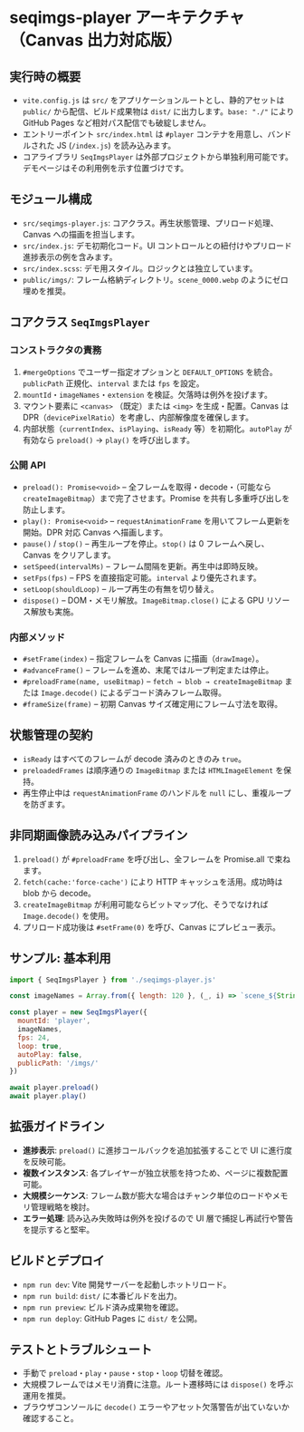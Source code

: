 # seqimgs-player アーキテクチャ（Canvas 出力対応版）

## 実行時の概要

* `vite.config.js` は `src/` をアプリケーションルートとし、静的アセットは `public/` から配信、ビルド成果物は `dist/` に出力します。`base: "./"` により GitHub Pages など相対パス配信でも破綻しません。
* エントリーポイント `src/index.html` は `#player` コンテナを用意し、バンドルされた JS (`/index.js`) を読み込みます。
* コアライブラリ `SeqImgsPlayer` は外部プロジェクトから単独利用可能です。デモページはその利用例を示す位置づけです。

## モジュール構成

* `src/seqimgs-player.js`: コアクラス。再生状態管理、プリロード処理、Canvas への描画を担当します。
* `src/index.js`: デモ初期化コード。UI コントロールとの紐付けやプリロード進捗表示の例を含みます。
* `src/index.scss`: デモ用スタイル。ロジックとは独立しています。
* `public/imgs/`: フレーム格納ディレクトリ。`scene_0000.webp` のようにゼロ埋めを推奨。

## コアクラス `SeqImgsPlayer`

### コンストラクタの責務

1. `#mergeOptions` でユーザー指定オプションと `DEFAULT_OPTIONS` を統合。`publicPath` 正規化、`interval` または `fps` を設定。
2. `mountId`・`imageNames`・`extension` を検証。欠落時は例外を投げます。
3. マウント要素に `<canvas>` （既定）または `<img>` を生成・配置。Canvas は DPR（`devicePixelRatio`）を考慮し、内部解像度を確保します。
4. 内部状態（`currentIndex`、`isPlaying`、`isReady` 等）を初期化。`autoPlay` が有効なら `preload()` → `play()` を呼び出します。

### 公開 API

* `preload(): Promise<void>` – 全フレームを取得・decode・（可能なら `createImageBitmap`）まで完了させます。Promise を共有し多重呼び出しを防止します。
* `play(): Promise<void>` – `requestAnimationFrame` を用いてフレーム更新を開始。DPR 対応 Canvas へ描画します。
* `pause()` / `stop()` – 再生ループを停止。`stop()` は 0 フレームへ戻し、Canvas をクリアします。
* `setSpeed(intervalMs)` – フレーム間隔を更新。再生中は即時反映。
* `setFps(fps)` – FPS を直接指定可能。`interval` より優先されます。
* `setLoop(shouldLoop)` – ループ再生の有無を切り替え。
* `dispose()` – DOM・メモリ解放。`ImageBitmap.close()` による GPU リソース解放も実施。

### 内部メソッド

* `#setFrame(index)` – 指定フレームを Canvas に描画（`drawImage`）。
* `#advanceFrame()` – フレームを進め、末尾ではループ判定または停止。
* `#preloadFrame(name, useBitmap)` – `fetch → blob → createImageBitmap` または `Image.decode()` によるデコード済みフレーム取得。
* `#frameSize(frame)` – 初期 Canvas サイズ確定用にフレーム寸法を取得。

## 状態管理の契約

* `isReady` はすべてのフレームが decode 済みのときのみ `true`。
* `preloadedFrames` は順序通りの `ImageBitmap` または `HTMLImageElement` を保持。
* 再生停止中は `requestAnimationFrame` のハンドルを `null` にし、重複ループを防ぎます。

## 非同期画像読み込みパイプライン

1. `preload()` が `#preloadFrame` を呼び出し、全フレームを Promise.all で束ねます。
2. `fetch(cache:'force-cache')` により HTTP キャッシュを活用。成功時は blob から decode。
3. `createImageBitmap` が利用可能ならビットマップ化、そうでなければ `Image.decode()` を使用。
4. プリロード成功後は `#setFrame(0)` を呼び、Canvas にプレビュー表示。

## サンプル: 基本利用

```js
import { SeqImgsPlayer } from './seqimgs-player.js'

const imageNames = Array.from({ length: 120 }, (_, i) => `scene_${String(i).padStart(4, '0')}`)

const player = new SeqImgsPlayer({
  mountId: 'player',
  imageNames,
  fps: 24,
  loop: true,
  autoPlay: false,
  publicPath: '/imgs/'
})

await player.preload()
await player.play()
```

## 拡張ガイドライン

* **進捗表示**: `preload()` に進捗コールバックを追加拡張することで UI に進行度を反映可能。
* **複数インスタンス**: 各プレイヤーが独立状態を持つため、ページに複数配置可能。
* **大規模シーケンス**: フレーム数が膨大な場合はチャンク単位のロードやメモリ管理戦略を検討。
* **エラー処理**: 読み込み失敗時は例外を投げるので UI 層で捕捉し再試行や警告を提示すると堅牢。

## ビルドとデプロイ

* `npm run dev`: Vite 開発サーバーを起動しホットリロード。
* `npm run build`: `dist/` に本番ビルドを出力。
* `npm run preview`: ビルド済み成果物を確認。
* `npm run deploy`: GitHub Pages に `dist/` を公開。

## テストとトラブルシュート

* 手動で `preload`・`play`・`pause`・`stop`・`loop` 切替を確認。
* 大規模フレームではメモリ消費に注意。ルート遷移時には `dispose()` を呼ぶ運用を推奨。
* ブラウザコンソールに `decode()` エラーやアセット欠落警告が出ていないか確認すること。
